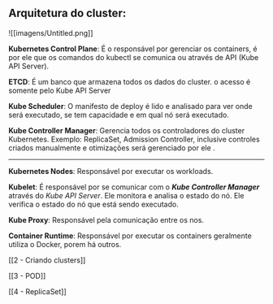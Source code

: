 ## Arquitetura do cluster:

  

![[imagens/Untitled.png]]

  

**Kubernetes Control Plane**: É o responsável por gerenciar os containers, é por ele que os comandos do kubectl se comunica ou através de API (Kube API Server).

**ETCD**: É um banco que armazena todos os dados do cluster. o acesso é somente pelo Kube API Server

**Kube Scheduler**: O manifesto de deploy é lido e analisado para ver onde será executado, se tem capacidade e em qual nó será executado.

**Kube Controller Manager**: Gerencia todos os controladores do cluster Kubernetes. Exemplo: ReplicaSet, Admission Controller, inclusive controles criados manualmente e otimizações será gerenciado por ele .

---

**Kubernetes Nodes**: Responsável por executar os workloads.

**Kubelet**: É responsável por se comunicar com o _**Kube Controller Manager**_ através do _Kube API Server_. Ele monitora e analisa o estado do nó. Ele verifica o estado do nó que está sendo executado.

**Kube Proxy**: Responsável pela comunicação entre os nos.

**Container Runtime**: Responsável por executar os containers geralmente utiliza o Docker, porem há outros.

  

[[2 - Criando clusters]]

[[3 - POD]]

[[4 - ReplicaSet]]